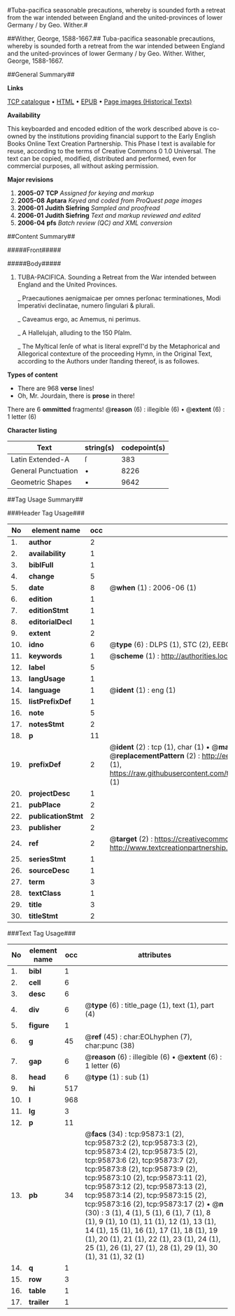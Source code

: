 #Tuba-pacifica seasonable precautions, whereby is sounded forth a retreat from the war intended between England and the united-provinces of lower Germany / by Geo. Wither.#

##Wither, George, 1588-1667.##
Tuba-pacifica seasonable precautions, whereby is sounded forth a retreat from the war intended between England and the united-provinces of lower Germany / by Geo. Wither.
Wither, George, 1588-1667.

##General Summary##

**Links**

[TCP catalogue](http://www.ota.ox.ac.uk/tcp/)  • 
[HTML](http://tei.it.ox.ac.uk/tcp/Texts-HTML/free/A66/A66792.html)  • 
[EPUB](http://tei.it.ox.ac.uk/tcp/Texts-EPUB/free/A66/A66792.epub) • 
[Page images (Historical Texts)](https://data.historicaltexts.jisc.ac.uk/view?pubId=eebo-12940585e&pageId=eebo-12940585e-95873-1)

**Availability**

This keyboarded and encoded edition of the
	       work described above is co-owned by the institutions
	       providing financial support to the Early English Books
	       Online Text Creation Partnership. This Phase I text is
	       available for reuse, according to the terms of Creative
	       Commons 0 1.0 Universal. The text can be copied,
	       modified, distributed and performed, even for
	       commercial purposes, all without asking permission.

**Major revisions**

1. __2005-07__ __TCP__ *Assigned for keying and markup*
1. __2005-08__ __Aptara__ *Keyed and coded from ProQuest page images*
1. __2006-01__ __Judith Siefring__ *Sampled and proofread*
1. __2006-01__ __Judith Siefring__ *Text and markup reviewed and edited*
1. __2006-04__ __pfs__ *Batch review (QC) and XML conversion*

##Content Summary##

#####Front#####

#####Body#####

1. TUBA-PACIFICA.
Sounding a Retreat from the
War intended between England and the United
Provinces.

    _ Praecautiones aenigmaicae per omnes perſonac terminationes,
Modi Imperativi declinatae, numero ſingulari
& plurali.

    _ Caveamus ergo, ac Amemus, ni perimus.

    _ A Hallelujah, alluding to the 150 Pſalm.

    _ The Myſtical ſenſe of what is literal expreſſ'd by the
Metaphorical and Allegorical contexture of the proceeding
Hymn, in the Original Text, according to the
Authors under ſtanding thereof, is as followes.

**Types of content**

  * There are 968 **verse** lines!
  * Oh, Mr. Jourdain, there is **prose** in there!

There are 6 **ommitted** fragments! 
 @__reason__ (6) : illegible (6)  •  @__extent__ (6) : 1 letter (6)

**Character listing**


|Text|string(s)|codepoint(s)|
|---|---|---|
|Latin Extended-A|ſ|383|
|General Punctuation|•|8226|
|Geometric Shapes|▪|9642|

##Tag Usage Summary##

###Header Tag Usage###

|No|element name|occ|attributes|
|---|---|---|---|
|1.|__author__|2||
|2.|__availability__|1||
|3.|__biblFull__|1||
|4.|__change__|5||
|5.|__date__|8| @__when__ (1) : 2006-06 (1)|
|6.|__edition__|1||
|7.|__editionStmt__|1||
|8.|__editorialDecl__|1||
|9.|__extent__|2||
|10.|__idno__|6| @__type__ (6) : DLPS (1), STC (2), EEBO-CITATION (1), OCLC (1), VID (1)|
|11.|__keywords__|1| @__scheme__ (1) : http://authorities.loc.gov/ (1)|
|12.|__label__|5||
|13.|__langUsage__|1||
|14.|__language__|1| @__ident__ (1) : eng (1)|
|15.|__listPrefixDef__|1||
|16.|__note__|5||
|17.|__notesStmt__|2||
|18.|__p__|11||
|19.|__prefixDef__|2| @__ident__ (2) : tcp (1), char (1)  •  @__matchPattern__ (2) : ([0-9\-]+):([0-9IVX]+) (1), (.+) (1)  •  @__replacementPattern__ (2) : http://eebo.chadwyck.com/downloadtiff?vid=$1&page=$2 (1), https://raw.githubusercontent.com/textcreationpartnership/Texts/master/tcpchars.xml#$1 (1)|
|20.|__projectDesc__|1||
|21.|__pubPlace__|2||
|22.|__publicationStmt__|2||
|23.|__publisher__|2||
|24.|__ref__|2| @__target__ (2) : https://creativecommons.org/publicdomain/zero/1.0/ (1), http://www.textcreationpartnership.org/docs/. (1)|
|25.|__seriesStmt__|1||
|26.|__sourceDesc__|1||
|27.|__term__|3||
|28.|__textClass__|1||
|29.|__title__|3||
|30.|__titleStmt__|2||


###Text Tag Usage###

|No|element name|occ|attributes|
|---|---|---|---|
|1.|__bibl__|1||
|2.|__cell__|6||
|3.|__desc__|6||
|4.|__div__|6| @__type__ (6) : title_page (1), text (1), part (4)|
|5.|__figure__|1||
|6.|__g__|45| @__ref__ (45) : char:EOLhyphen (7), char:punc (38)|
|7.|__gap__|6| @__reason__ (6) : illegible (6)  •  @__extent__ (6) : 1 letter (6)|
|8.|__head__|6| @__type__ (1) : sub (1)|
|9.|__hi__|517||
|10.|__l__|968||
|11.|__lg__|3||
|12.|__p__|11||
|13.|__pb__|34| @__facs__ (34) : tcp:95873:1 (2), tcp:95873:2 (2), tcp:95873:3 (2), tcp:95873:4 (2), tcp:95873:5 (2), tcp:95873:6 (2), tcp:95873:7 (2), tcp:95873:8 (2), tcp:95873:9 (2), tcp:95873:10 (2), tcp:95873:11 (2), tcp:95873:12 (2), tcp:95873:13 (2), tcp:95873:14 (2), tcp:95873:15 (2), tcp:95873:16 (2), tcp:95873:17 (2)  •  @__n__ (30) : 3 (1), 4 (1), 5 (1), 6 (1), 7 (1), 8 (1), 9 (1), 10 (1), 11 (1), 12 (1), 13 (1), 14 (1), 15 (1), 16 (1), 17 (1), 18 (1), 19 (1), 20 (1), 21 (1), 22 (1), 23 (1), 24 (1), 25 (1), 26 (1), 27 (1), 28 (1), 29 (1), 30 (1), 31 (1), 32 (1)|
|14.|__q__|1||
|15.|__row__|3||
|16.|__table__|1||
|17.|__trailer__|1||
